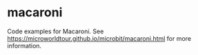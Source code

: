 # macaroni
Code examples for Macaroni. See https://microworldtour.github.io/microbit/macaroni.html for more information.

